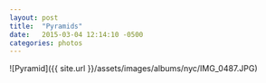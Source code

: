 ```yaml
---
layout: post
title:  "Pyramids"
date:   2015-03-04 12:14:10 -0500
categories: photos
---
```


![Pyramid]({{ site.url }}/assets/images/albums/nyc/IMG_0487.JPG)
<br/><br/>
